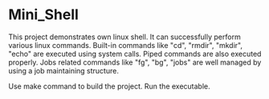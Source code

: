 # Mini_Shell
This project demonstrates own linux shell.
It can successfully perform various linux commands. Built-in commands like "cd", "rmdir", "mkdir", "echo" are executed using system calls.
Piped commands are also executed properly.
Jobs related commands like "fg", "bg", "jobs" are well managed by using a job maintaining structure.

Use make command to build the project.
Run the executable.
